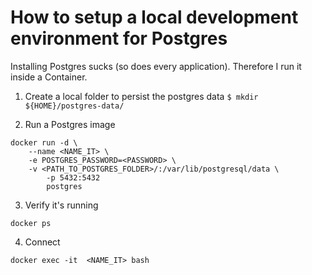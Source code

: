 # How to setup a local development environment for Postgres

Installing Postgres sucks (so does every application). Therefore I run it inside a Container.

1. Create a local folder to persist the postgres data
`$ mkdir ${HOME}/postgres-data/`

2. Run a Postgres image

```
docker run -d \
	--name <NAME_IT> \
	-e POSTGRES_PASSWORD=<PASSWORD> \
	-v <PATH_TO_POSTGRES_FOLDER>/:/var/lib/postgresql/data \
        -p 5432:5432
        postgres
```

3. Verify it's running

`docker ps`

4. Connect

`docker exec -it  <NAME_IT> bash`
